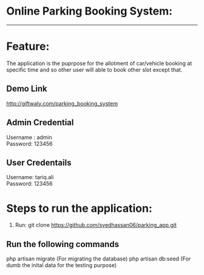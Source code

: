 # Online Parking Booking System:

-----------------------------------------

# Feature: 

The application is the puprpose for the allotment of car/vehicle booking at specific time and so other user will able to book other slot except that.

## Demo Link
http://giftwaly.com/parking_booking_system

## Admin Credential
Username : admin <br/>
Password: 123456 <br/>

## User Credentails
Username: tariq.ali <br/>
Password: 123456 <br/>

# Steps to run the application:

1. Run: git clone https://github.com/syedhassan06/parking_app.git

## Run the following commands

php artisan migrate (For migrating the database)
php artisan db:seed  (For dumb the inital data for the testing purpose)



